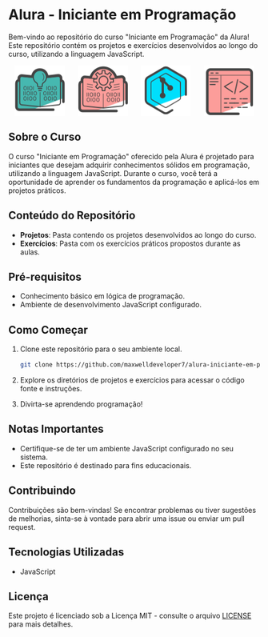 # Alura - Iniciante em Programação

Bem-vindo ao repositório do curso "Iniciante em Programação" da Alura! Este repositório contém os projetos e exercícios desenvolvidos ao longo do curso, utilizando a linguagem JavaScript.
<div style="display: flex; justify-content: space-around;">
  <img src="./logica-programacao-mergulhe-programacao-javascript.svg" alt="Alura - Iniciante em Programação" width="100" heigth="100"/>
  <img src="./logica-programacao-funcoes-listas.svg" alt="Alura - Iniciante em Programação" width="100" heigth="100"/>
  <img src="./git-github-compartilhando-colaborando-projetos.svg" alt="Alura - Iniciante em Programação" width="100" heigth="100"/>
  <img src="./logica-programacao-praticando-desafios.svg" alt="Alura - Iniciante em Programação" width="100" heigth="100"/>
</div>

## Sobre o Curso

O curso "Iniciante em Programação" oferecido pela Alura é projetado para iniciantes que desejam adquirir conhecimentos sólidos em programação, utilizando a linguagem JavaScript. Durante o curso, você terá a oportunidade de aprender os fundamentos da programação e aplicá-los em projetos práticos.

## Conteúdo do Repositório

- **Projetos**: Pasta contendo os projetos desenvolvidos ao longo do curso.
- **Exercícios**: Pasta com os exercícios práticos propostos durante as aulas.

## Pré-requisitos

- Conhecimento básico em lógica de programação.
- Ambiente de desenvolvimento JavaScript configurado.

## Como Começar

1. Clone este repositório para o seu ambiente local.
   ```bash
   git clone https://github.com/maxwelldeveloper7/alura-iniciante-em-programacao.git
   ```

2. Explore os diretórios de projetos e exercícios para acessar o código fonte e instruções.

3. Divirta-se aprendendo programação!

## Notas Importantes

- Certifique-se de ter um ambiente JavaScript configurado no seu sistema.
- Este repositório é destinado para fins educacionais.

## Contribuindo

Contribuições são bem-vindas! Se encontrar problemas ou tiver sugestões de melhorias, sinta-se à vontade para abrir uma issue ou enviar um pull request.

## Tecnologias Utilizadas

- JavaScript

## Licença

Este projeto é licenciado sob a Licença MIT - consulte o arquivo [LICENSE](LICENSE) para mais detalhes.